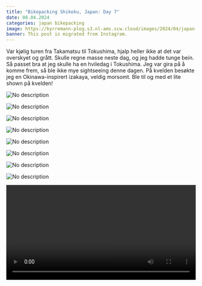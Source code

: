 ```yaml
---
title: "Bikepacking Shikoku, Japan: Day 7"
date: 08.04.2024
categories: japan bikepacking
image: https://kyrremann-plog.s3.nl-ams.scw.cloud/images/2024/04/japan-shikoku-08.04.2024-0.webp
banner: This post is migrated from Instagram.
---
```


Var kjølig turen fra Takamatsu til Tokushima, hjalp heller ikke at det var overskyet og grått. Skulle regne masse neste dag, og jeg hadde tunge bein. Så passet bra at jeg skulle ha en hviledag i Tokushima. Jeg var gira på å komme frem, så ble ikke mye sightseeing denne dagen. På kvelden besøkte jeg en Okinawa-inspirert izakaya, veldig morsomt. Ble til og med et lite shown på kvelden!

![No description](https://kyrremann-plog.s3.nl-ams.scw.cloud/images/2024/04/japan-shikoku-08.04.2024-1.webp)

![No description](https://kyrremann-plog.s3.nl-ams.scw.cloud/images/2024/04/japan-shikoku-08.04.2024-2.webp)

![No description](https://kyrremann-plog.s3.nl-ams.scw.cloud/images/2024/04/japan-shikoku-08.04.2024-3.webp)

![No description](https://kyrremann-plog.s3.nl-ams.scw.cloud/images/2024/04/japan-shikoku-08.04.2024-4.webp)

![No description](https://kyrremann-plog.s3.nl-ams.scw.cloud/images/2024/04/japan-shikoku-08.04.2024-5.webp)

![No description](https://kyrremann-plog.s3.nl-ams.scw.cloud/images/2024/04/japan-shikoku-08.04.2024-6.webp)

![No description](https://kyrremann-plog.s3.nl-ams.scw.cloud/images/2024/04/japan-shikoku-08.04.2024-7.webp)

![No description](https://kyrremann-plog.s3.nl-ams.scw.cloud/images/2024/04/japan-shikoku-08.04.2024-8.webp)

<video width="100%" controls>
  <source src="https://kyrremann-plog.s3.nl-ams.scw.cloud/images/2024/04/japan-shikoku-08.04.2024-9.mp4" type="video/mp4">
  Your browser does not support the video tag.
  <a href="https://kyrremann-plog.s3.nl-ams.scw.cloud/images/2024/04/japan-shikoku-08.04.2024-9.mp4">Download</a> it instead.
</video>

